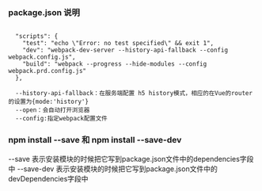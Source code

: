 ### package.json 说明

```

  "scripts": {
    "test": "echo \"Error: no test specified\" && exit 1",
    "dev": "webpack-dev-server --history-api-fallback --config   webpack.config.js",
    "build": "webpack --progress --hide-modules --config webpack.prd.config.js"
  },
  
  --history-api-fallback：在服务端配置 h5 history模式，相应的在Vue的router的设置为{mode:'history'}
  --open：会自动打开浏览器
  --config:指定webpack配置文件
```

### npm install --save 和 npm install --save-dev

--save 表示安装模块的时候把它写到package.json文件中的dependencies字段中
--save-dev 表示安装模块的时候把它写到package.json文件中的devDependencies字段中
